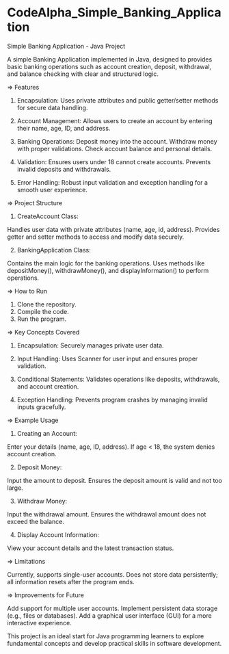 # CodeAlpha_Simple_Banking_Application

Simple Banking Application - Java Project

A simple Banking Application implemented in Java, designed to provides basic banking operations such as account creation, deposit, withdrawal, and balance checking with clear and structured logic.


=> Features 

1. Encapsulation: Uses private attributes and public getter/setter methods for secure data handling.

2. Account Management: Allows users to create an account by entering their name, age, ID, and address.

3. Banking Operations: Deposit money into the account. Withdraw money with proper validations. Check account balance and personal details.

4. Validation: Ensures users under 18 cannot create accounts. Prevents invalid deposits and withdrawals.

5. Error Handling: Robust input validation and exception handling for a smooth user experience.


=> Project Structure

1. CreateAccount Class:

Handles user data with private attributes (name, age, id, address).
Provides getter and setter methods to access and modify data securely.

2. BankingApplication Class:

Contains the main logic for the banking operations.
Uses methods like depositMoney(), withdrawMoney(), and displayInformation() to perform operations.


=> How to Run

1. Clone the repository.
2. Compile the code.
3. Run the program.


=> Key Concepts Covered

1. Encapsulation: Securely manages private user data.

2. Input Handling: Uses Scanner for user input and ensures proper validation.

3. Conditional Statements: Validates operations like deposits, withdrawals, and account creation.

4. Exception Handling: Prevents program crashes by managing invalid inputs gracefully.


=> Example Usage

1. Creating an Account:

Enter your details (name, age, ID, address).
If age < 18, the system denies account creation.

2. Deposit Money:

Input the amount to deposit.
Ensures the deposit amount is valid and not too large.

3. Withdraw Money:

Input the withdrawal amount.
Ensures the withdrawal amount does not exceed the balance.

4. Display Account Information:

View your account details and the latest transaction status.


=> Limitations

Currently, supports single-user accounts.
Does not store data persistently; all information resets after the program ends.


=> Improvements for Future

Add support for multiple user accounts.
Implement persistent data storage (e.g., files or databases).
Add a graphical user interface (GUI) for a more interactive experience.


This project is an ideal start for Java programming learners to explore fundamental concepts and develop practical skills in software development.
